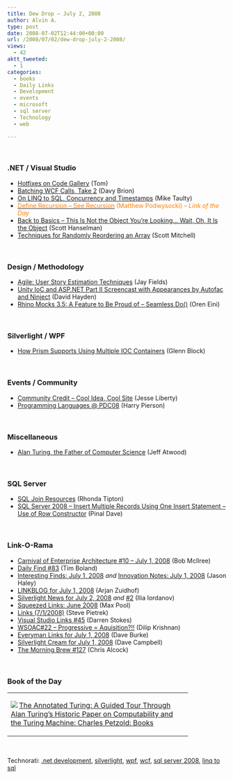 ```yaml
---
title: Dew Drop – July 2, 2008
author: Alvin A.
type: post
date: 2008-07-02T12:44:00+00:00
url: /2008/07/02/dew-drop-july-2-2008/
views:
  - 42
aktt_tweeted:
  - 1
categories:
  - books
  - Daily Links
  - Development
  - events
  - microsoft
  - sql server
  - Technology
  - web

---
```

</p> 

&#160;

### .NET / Visual Studio

  * [Hotfixes on Code Gallery][1] (Tom)
  * [Batching WCF Calls, Take 2][2] (Davy Brion)
  * [On LINQ to SQL, Concurrency and Timestamps][3] (Mike Taulty)
  * [<font color="#ff8000">Define Recursion &#8211; See Recursion</font>][4] <font color="#ff8000">(Matthew Podwysocki) <em>– Link of the Day</em></font>
  * [Back to Basics &#8211; This Is Not the Object You&#8217;re Looking&#8230; Wait, Oh, It Is the Object][5] (Scott Hanselman)
  * [Techniques for Randomly Reordering an Array][6] (Scott Mitchell)

&#160;

### Design / Methodology

  * [Agile: User Story Estimation Techniques][7] (Jay Fields)
  * [Unity IoC and ASP.NET Part II Screencast with Appearances by Autofac and Ninject][8] (David Hayden)
  * [Rhino Mocks 3.5: A Feature to Be Proud of &#8211; Seamless Do()][9] (Oren Eini)

&#160;

### Silverlight / WPF

  * [How Prism Supports Using Multiple IOC Containers][10] (Glenn Block)

&#160;

### Events / Community

  * [Community Credit &#8211; Cool Idea, Cool Site][11] (Jesse Liberty)
  * [Programming Languages @ PDC08][12] (Harry Pierson)

&#160;

### Miscellaneous

  * [Alan Turing, the Father of Computer Science][13] (Jeff Atwood)

&#160;

### SQL Server

  * [SQL Join Resources][14] (Rhonda Tipton)
  * [SQL Server 2008 &#8211; Insert Multiple Records Using One Insert Statement &#8211; Use of Row Constructor][15] (Pinal Dave)

&#160;

### Link-O-Rama

  * [Carnival of Enterprise Architecture #10 &#8211; July 1, 2008][16] (Bob McIlree)
  * [Daily Find #83][17] (Tim Boland)
  * [Interesting Finds: July 1, 2008][18]&#160;_and_&#160;[Innovation Notes: July 1, 2008][19] (Jason Haley)
  * [LINKBLOG for July 1, 2008][20] (Arjan Zuidhof)
  * [Silverlight News for July 2, 2008][21]&#160;_and_&#160;[#2][22] (Ilia Iordanov)
  * [Squeezed Links: June 2008][23] (Max Pool)
  * [Links (7/1/2008)][24] (Steve Pietrek)
  * [Visual Studio Links #45][25] (Darren Stokes)
  * [WSOAC#22 &#8211; Progressive = Aquisition?!!][26] (Dilip Krishnan)
  * [Everyman Links for July 1, 2008][27] (Dave Burke)
  * [Silverlight Cream for July 1, 2008][28] (Dave Campbell)
  * [The Morning Brew #127][29] (Chris Alcock)

&#160;

### Book of the Day

<div class="wlWriterSmartContent" id="scid:7dc1bd33-94bd-46fd-a20b-0131235bcd47:d25ffa7a-2557-414e-a677-661ef84f7dc1" style="padding-right: 0px; display: inline; padding-left: 0px; float: none; padding-bottom: 0px; margin: 0px; padding-top: 0px">
  <table cellspacing="0" cellpadding="2" width="400" border="0" unselectable="on">
    <tr>
      <td valign="top" width="400">
        <p>
          <a title="The Annotated Turing: A Guided Tour Through Alan Turing's Historic Paper on Computability and the Turing Machine: Charles Petzold: Books" href="http://www.amazon.com/exec/obidos/ASIN/0470229055/alvinashcraft-20"><img data-recalc-dims="1" decoding="async" src="https://i0.wp.com/images.amazon.com/images/P/0470229055.01.MZZZZZZZ.jpg?w=660" border="0" align="left" style="float:left" />The Annotated Turing: A Guided Tour Through Alan Turing&#8217;s Historic Paper on Computability and the Turing Machine: Charles Petzold: Books</a>
        </p>
      </td>
    </tr>
  </table>
</div>

&#160;

<div class="wlWriterSmartContent" id="scid:C16BAC14-9A3D-4c50-9394-FBFEF7A93539:e6ccb4bd-3baa-4ba3-b730-937769133009" style="padding-right: 0px; display: inline; padding-left: 0px; float: none; padding-bottom: 0px; margin: 0px; padding-top: 0px">
  <!--dotnetkickit-->
</div>

<div class="wlWriterSmartContent" id="scid:d7bf807d-7bb0-458a-811f-90c51817d5c2:6aab2f2b-7afa-469b-acde-4d739e5acbcb" style="padding-right: 0px; display: inline; padding-left: 0px; float: none; padding-bottom: 0px; margin: 0px; padding-top: 0px">
  <p>
    <span class="TagSite">Technorati:</span> <a href="http://technorati.com/tag/.net+development" rel="tag" class="tag">.net development</a>, <a href="http://technorati.com/tag/silverlight" rel="tag" class="tag">silverlight</a>, <a href="http://technorati.com/tag/wpf" rel="tag" class="tag">wpf</a>, <a href="http://technorati.com/tag/wcf" rel="tag" class="tag">wcf</a>, <a href="http://technorati.com/tag/sql+server+2008" rel="tag" class="tag">sql server 2008</a>, <a href="http://technorati.com/tag/linq+to+sql" rel="tag" class="tag">linq to sql</a><br /><!-- StartInsertedTags: .net development, silverlight, wpf, wcf, sql server 2008, linq to sql :EndInsertedTags -->
  </p>
</div>

 [1]: http://blogs.msdn.com/tom/archive/2008/07/01/hotfixes-on-code-gallery.aspx
 [2]: http://davybrion.com/blog/2008/07/batching-wcf-calls-take-2/
 [3]: http://mtaulty.com/CommunityServer/blogs/mike_taultys_blog/archive/2008/07/01/10557.aspx
 [4]: http://weblogs.asp.net/podwysocki/archive/2008/07/02/define-recursion-see-recursion.aspx
 [5]: http://www.hanselman.com/blog/BackToBasicsThisIsNotTheObjectYoureLookingwaitOhItIsTheObject.aspx
 [6]: http://aspnet.4guysfromrolla.com/articles/070208-1.aspx
 [7]: http://blog.jayfields.com/2008/07/agile-user-story-estimation-techniques.html
 [8]: http://codebetter.com/blogs/david.hayden/archive/2008/07/01/unity-ioc-and-asp-net-part-ii-screencast-with-appearances-by-autofac-and-ninject.aspx
 [9]: http://ayende.com/Blog/archive/2008/07/02/Rhino-Mocks-3.5-A-feature-to-be-proud-of.aspx
 [10]: http://blogs.msdn.com/gblock/archive/2008/07/01/how-prism-supports-using-multiple-ioc-containers.aspx
 [11]: http://silverlight.net/blogs/jesseliberty/archive/2008/07/01/community-credit-cool-idea-cool-site.aspx
 [12]: http://devhawk.net/2008/07/01/Programming+Languages+PDC08.aspx
 [13]: http://www.codinghorror.com/blog/archives/001143.html
 [14]: http://rtipton.wordpress.com/2008/07/01/sql-join-resources/
 [15]: http://blog.sqlauthority.com/2008/07/02/sql-server-2008-insert-multiple-records-using-one-insert-statement-use-of-row-constructor/
 [16]: http://enterprisearchitect.typepad.com/ea/2008/07/carnival-of-ent.html
 [17]: http://www.techtoolblog.com/archives/daily-find-83
 [18]: http://jasonhaley.com/blog/archive/2008/07/01/141935.aspx
 [19]: http://jasonhaley.com/blog/archive/2008/07/01/141938.aspx
 [20]: http://www.arjansworld.com/2008/07/01/linkblog-for-july-1-2008/
 [21]: http://www.silverlightshow.net/news/Silverlight-news-for-July-2-2008.aspx
 [22]: http://www.silverlightshow.net/news/Silverlight-news-for-July-2-2008-2.aspx
 [23]: http://www.codesqueeze.com/squeezed-links-june-2008/
 [24]: http://spietrek.blogspot.com/2008/07/links-712008.html
 [25]: http://visualstudiohacks.com/blog/visual-studio-links-45/
 [26]: http://itknowledgeexchange.techtarget.com/serviceendpoint/wsoac-sharp-22-progressive-aquisition/
 [27]: http://dbvt.com/blog/post/Everyman-Links-for-July-12c-2008.aspx
 [28]: http://geekswithblogs.net/WynApseTechnicalMusings/archive/2008/07/01/123526.aspx
 [29]: http://blog.cwa.me.uk/2008/07/02/the-morning-brew-127/